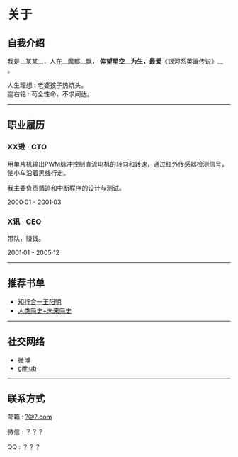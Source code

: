# 关于
## 自我介绍

我是__某某__，人在__魔都__飘， __仰望星空__为生，最爱__《银河系英雄传说》__ 。

人生理想 : 老婆孩子热炕头。  
座右铭 : 苟全性命，不求闻达。

---

## 职业履历

### XX逊 · CTO

用单片机输出PWM脉冲控制直流电机的转向和转速，通过红外传感器检测信号，使小车沿着黑线行走。

我主要负责循迹和中断程序的设计与测试。

2000·01 - 2001·03

### X讯 · CEO

带队，赚钱。

2001·01 - 2005·12

---

## 推荐书单

*   [知行合一王阳明](http://t.cn/RHlxI4A)
*   [人类简史+未来简史](http://t.cn/RHlMz1S)

---

## 社交网络

*   [微博](http://webio.com)
*   [github](http://github.com)

---

## 联系方式

邮箱 : [?@?.com](mailto:?@?.com)

微信 : ？？？

QQ : ？？？